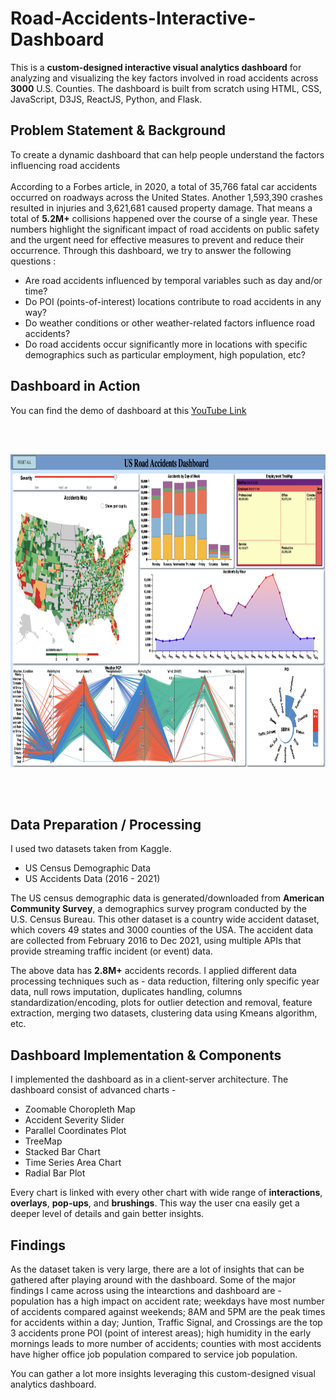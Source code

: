 # Road-Accidents-Interactive-Dashboard
This is a **custom-designed interactive visual analytics dashboard** for analyzing and visualizing the key factors involved in road accidents across **3000** U.S. Counties. The dashboard is built from scratch using HTML, CSS, JavaScript, D3JS, ReactJS, Python, and Flask. 

## Problem Statement & Background

To create a dynamic dashboard that can help people understand the factors influencing road accidents <br>
<br>
According to a Forbes article, in 2020, a total of 35,766 fatal car accidents occurred on roadways
across the United States. Another 1,593,390 crashes resulted in injuries and 3,621,681 caused property damage. That means a total of **5.2M+** collisions happened over the course of a single year. These numbers highlight the significant impact of road accidents on public safety and the urgent need for effective measures to prevent and reduce their occurrence. Through this dashboard, we try to answer the following questions :

* Are road accidents influenced by temporal variables such as day and/or time?
* Do POI (points-of-interest) locations contribute to road accidents in any way?
* Do weather conditions or other weather-related factors influence road accidents?
* Do road accidents occur significantly more in locations with specific demographics such as particular employment, high population, etc?

## Dashboard in Action

You can find the demo of dashboard at this [YouTube Link](https://www.youtube.com/watch?v=ouDgxJT0jHE) <br>

<br>
<br>
<p align="center">
  <img src="https://github.com/thota-sasanth/Road-Accidents-Interactive-Dashboard/blob/main/dashboard.png" width="600" height="500">
</p>
<br>
<br>


## Data Preparation / Processing
I used two datasets taken from Kaggle. 

* US Census Demographic Data
* US Accidents Data (2016 - 2021)

The US census demographic data is generated/downloaded from **American Community Survey**, a
demographics survey program conducted by the U.S. Census Bureau. 
This other dataset is a country wide accident dataset, which covers 49 states and 3000 counties of the USA. The
accident data are collected from February 2016 to Dec 2021, using multiple APIs that
provide streaming traffic incident (or event) data. 

The above data has **2.8M+** accidents records. I applied different data processing techniques such as - data reduction, filtering only specific year data, null rows imputation, duplicates handling, columns standardization/encoding, plots for outlier detection and removal, feature extraction, merging two datasets, clustering data using Kmeans algorithm, etc.



## Dashboard Implementation & Components
I implemented the dashboard as in a client-server architecture. The dashboard consist of advanced charts - 

* Zoomable Choropleth Map
* Accident Severity Slider
* Parallel Coordinates Plot
* TreeMap
* Stacked Bar Chart
* Time Series Area Chart
* Radial Bar Plot

Every chart is linked with every other chart with wide range of **interactions**, **overlays**, **pop-ups**, and **brushings**. This way the user cna easily get a deeper level of details and gain better insights.
<br>

## Findings
As the dataset taken is very large, there are a lot of insights that can be gathered after playing around with the dashboard. Some of the major findings I came across using the intearctions and dashboard are - population has a high impact on accident rate; weekdays have most number of accidents compared against weekends; 8AM and 5PM are the peak times for accidents within a day; Juntion, Traffic Signal, and Crossings are the top 3 accidents prone POI (point of interest areas); high humidity in the early mornings leads to more number of accidents; counties with most accidents have higher office job population compared to service job population.

You can gather a lot more insights leveraging this custom-designed visual analytics dashboard.
<br>
<br>
